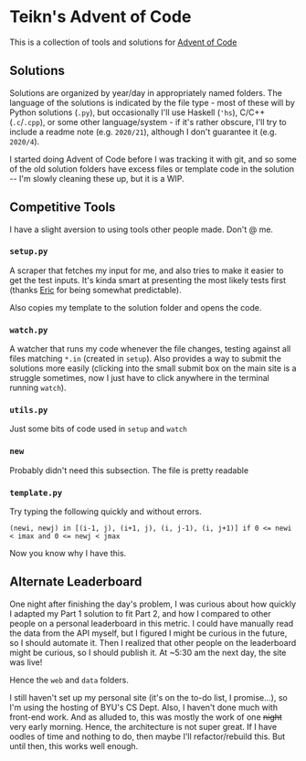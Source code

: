 # Teikn's Advent of Code

This is a collection of tools and solutions for [Advent of Code](https://adventofcode.com/)

## Solutions

Solutions are organized by year/day in appropriately named folders. The language of the solutions is indicated by the file type - most of these will by Python solutions (`.py`), but occasionally I'll use Haskell (`'hs`), C/C++ (`.c`/`.cpp`), or some other language/system - if it's rather obscure, I'll try to include a readme note (e.g. `2020/21`), although I don't guarantee it (e.g. `2020/4`).

I started doing Advent of Code before I was tracking it with git, and so some of the old solution folders have excess files or template code in the solution -- I'm slowly cleaning these up, but it is a WIP.

## Competitive Tools

I have a slight aversion to using tools other people made. Don't @ me.

### `setup.py`

A scraper that fetches my input for me, and also tries to make it easier to get the test inputs. It's kinda smart at presenting the most likely tests first (thanks [Eric](https://twitter.com/ericwastl) for being somewhat predictable).

Also copies my template to the solution folder and opens the code.

### `watch.py`

A watcher that runs my code whenever the file changes, testing against all files matching `*.in` (created in `setup`). Also provides a way to submit the solutions more easily (clicking into the small submit box on the main site is a struggle sometimes, now I just have to click anywhere in the terminal running `watch`).

### `utils.py`

Just some bits of code used in `setup` and `watch`

### `new`

Probably didn't need this subsection. The file is pretty readable

### `template.py`

Try typing the following quickly and without errors.

```(newi, newj) in [(i-1, j), (i+1, j), (i, j-1), (i, j+1)] if 0 <= newi < imax and 0 <= newj < jmax```

Now you know why I have this.

## Alternate Leaderboard

One night after finishing the day's problem, I was curious about how quickly I adapted my Part 1 solution to fit Part 2, and how I compared to other people on a personal leaderboard in this metric. I could have manually read the data from the API myself, but I figured I might be curious in the future, so I should automate it. Then I realized that other people on the leaderboard might be curious, so I should publish it. At ~5:30 am the next day, the site was live!

Hence the `web` and `data` folders.

I still haven't set up my personal site (it's on the to-do list, I promise...), so I'm using the hosting of BYU's CS Dept. Also, I haven't done much with front-end work. And as alluded to, this was mostly the work of one ~~night~~ very early morning. Hence, the architecture is not super great. If I have oodles of time and nothing to do, then maybe I'll refactor/rebuild this. But until then, this works well enough.